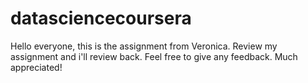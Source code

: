 # datasciencecoursera
Hello everyone, this is the assignment from Veronica. Review my assignment and i'll review back. Feel free to give any feedback. Much appreciated!
